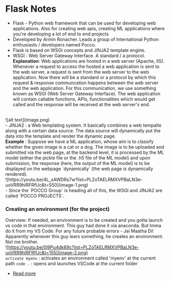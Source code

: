 # Flask Notes

- Flask - Python web framework that can be used for developing web applications. Also for creating web apis, creating ML applications where you're developing a lot of end to end projects
- Developed by Armin Ronacher. Leads a group of International Python enthusiasts / developers named Pocco. 
- Flask is based on WSGI concepts and JINJA2 template engine.
- WSGI : Web Server Gateway Interface. A standard / a protocol. <br>
<b>Explanation</b>: Web applications are hosted in a web server (Apache, IIS). Whenever a request to access the hosted a web application is sent to the web server, a request is sent from the web server to the web application. Now there will be a standard or a protocol by which this request & response communcation happens between the web server and the web application. For this communication, we use something known as WSGI (Web Server Gateway Interface). The web application will contain callable functions, APIs, functionalities which would get called and the response will be received at the web server's end.
<br>
![alt text](image.png)
<br>
- JINJA2 : a Web templating system. It basically combines a web tempalte along with a certain data source. The data source will dynamically put the data into the template and render the dynamic page. <br>
<b>Example </b>: Suppose we have a ML application, whose aim is to classify whether the given image is a cat or a dog. The image is to be uploaded and submitted via the web page, at the backend level, it is processed by the ML model (either the pickle file or the .h5 file of the ML model) and upon submission, the response (here, the output of the ML model) is to be displayed on the webpage `dynamically` (the web page is dynamically rendered). 
<br>
![https://youtu.be/4L_xAWDRs7w?list=PLZoTAELRMXVPBaLN3e-uoVRR9hlRFRfUc&t=550](image-1.png)
<br>
- Since the `POCCO Group` is heading all of this, the WSGI and JINJA2 are called `POCCO PROJECTS`.

### Creating an environment (for the project)
Overview: If needed, an environment is to be created and you gotta launch vs code in that environment. This guy had done it via anaconda. But Imma do it from my VS Code. For any future probable errors - Jai Maatha Di!
<br>
Apparently whenever this guy lears something, he creates an environment. Not me brother.
<br>
![https://youtu.be/0l9Pu4dk89c?list=PLZoTAELRMXVPBaLN3e-uoVRR9hlRFRfUc&t=155](image-2.png)
<br>
`activate myenv` : activates an environment called 'myenv' at the current path
`code .` : opens and launches VSCode at the current folder
<br>
- [Read more](https://dev.to/mursalfk/setup-flask-on-windows-system-using-vs-code-4p9j)
